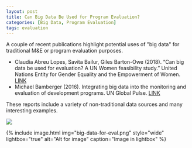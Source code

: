 ```yaml
---
layout: post
title: Can Big Data Be Used for Program Evaluation?
categories: [Big Data, Program Evaluation]
tags: evaluation
---
```


A couple of recent publications highlight potential uses of "big data" for traditional M&E or program evaluation purposes. 

* Claudia Abreu Lopes, Savita Bailur, Giles Barton-Owe (2018). “Can big data be used for evaluation? A UN Women feasibility study.” United Nations Entity for Gender Equality and the Empowerment of Women. [LINK](http://www.unwomen.org/en/digital-library/publications/2018/4/can-big-data-be-used-for-evaluation)  
* Michael Bamberger (2016). Integrating big data into the monitoring and evaluation of development programs. UN Global Pulse. [LINK](http://unglobalpulse.org/sites/default/files/IntegratingBigData_intoMEDP_web_UNGP.pdf)  

These reports include a variety of non-traditional data sources and many interesting examples. 

![](/images/big-data-for-eval.png)

{% include image.html img="big-data-for-eval.png" style="wide" lightbox="true" alt="Alt for image" caption="Image in lightbox" %}

